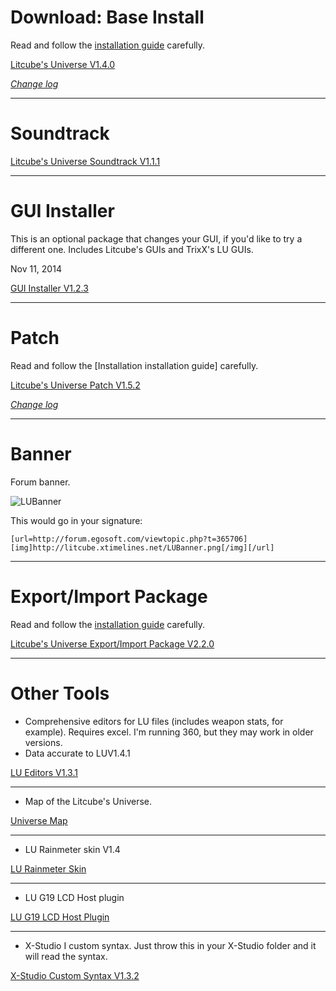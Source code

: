 # Download: Base Install

Read and follow the [installation guide](Installation.md) carefully.

[Litcube's Universe V1.4.0](http://litcube.xtimelines.net/download.php?File=LitcubesUniverseV1.4.0.exe)

*[Change log](Change_Log.md)*

----

# Soundtrack

[Litcube's Universe Soundtrack V1.1.1](http://litcube.xtimelines.net/download.php?File=LUSoundtrackV1.1.1.exe)

----

# GUI Installer

This is an optional package that changes your GUI, if you'd like to try a different one.  Includes Litcube's GUIs and TrixX's LU GUIs.

Nov 11, 2014

[GUI Installer V1.2.3](http://litcube.xtimelines.net/download.php?File=LUGUIV1.2.3.exe)

----

# Patch

Read and follow the [Installation installation guide] carefully.

[Litcube's Universe Patch V1.5.2](http://litcube.xtimelines.net/download.php?File=LitcubesUniversePatchV1.5.2.exe)

*[Change log](Change_Log.md)*

----

# Banner

Forum banner.

![LUBanner](http://litcube.xtimelines.net/LUBanner.jpg)

This would go in your signature:

    [url=http://forum.egosoft.com/viewtopic.php?t=365706][img]http://litcube.xtimelines.net/LUBanner.png[/img][/url]

----

# Export/Import Package

Read and follow the [installation guide](Installation.md) carefully.

[Litcube's Universe Export/Import Package V2.2.0](http://litcube.xtimelines.net/download.php?File=LitcubesUniverseEIV2.2.0.exe)

----

# Other Tools

  * Comprehensive editors for LU files (includes weapon stats, for example).  Requires excel.  I'm running 360, but they may work in older versions.
  * Data accurate to LUV1.4.1

[LU Editors V1.3.1](http://litcube.xtimelines.net/download.php?File=LUEditorsV1.3.1.zip)

----

  * Map of the Litcube's Universe.

[Universe Map](http://www.mediafire.com/view/a5ac3qla1ry3kbp/Litcube&#39;s_Universe_Map.png)

----

  * LU Rainmeter skin V1.4

[LU Rainmeter Skin](http://litcube.xtimelines.net/download.php?File=LU_1.4.rmskin)

----

  * LU G19 LCD Host plugin

[LU G19 LCD Host Plugin](http://www.mediafire.com/download/6jnm63t06edhxgm/LUg19.zip)

----

  * X-Studio I custom syntax.  Just throw this in your X-Studio folder and it will read the syntax.

[X-Studio Custom Syntax V1.3.2](http://litcube.xtimelines.net/download.php?File=Custom.SyntaxV1.3.2.zip)
